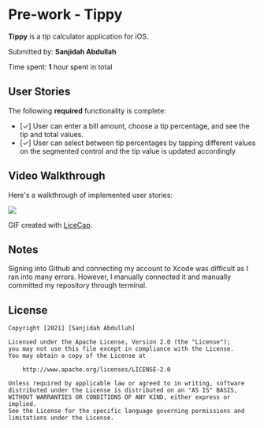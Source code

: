 # Pre-work - Tippy 

**Tippy** is a tip calculator application for iOS.

Submitted by: **Sanjidah Abdullah**

Time spent: **1** hour spent in total

## User Stories

The following **required** functionality is complete:

* [✓] User can enter a bill amount, choose a tip percentage, and see the tip and total values.
* [✓] User can select between tip percentages by tapping different values on the segmented control and the tip value is updated accordingly

## Video Walkthrough

Here's a walkthrough of implemented user stories:

![](https://i.imgur.com/rekVgFX.gif)


GIF created with [LiceCap](http://www.cockos.com/licecap/).

## Notes

Signing into Github and connecting my account to Xcode was difficult as I ran into many errors. However, I manually connected it and manually committed my repository through terminal. 

## License

    Copyright [2021] [Sanjidah Abdullah]

    Licensed under the Apache License, Version 2.0 (the "License");
    you may not use this file except in compliance with the License.
    You may obtain a copy of the License at

        http://www.apache.org/licenses/LICENSE-2.0

    Unless required by applicable law or agreed to in writing, software
    distributed under the License is distributed on an "AS IS" BASIS,
    WITHOUT WARRANTIES OR CONDITIONS OF ANY KIND, either express or implied.
    See the License for the specific language governing permissions and
    limitations under the License.
